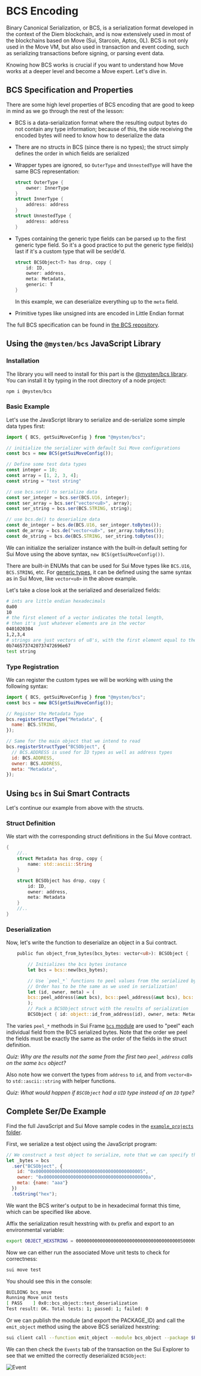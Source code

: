 # BCS Encoding

Binary Canonical Serialization, or BCS, is a serialization format developed in the context of the Diem blockchain, and is now extensively used in most of the blockchains based on Move (Sui, Starcoin, Aptos, 0L). BCS is not only used in the Move VM, but also used in transaction and event coding, such as serializing transactions before signing, or parsing event data. 

Knowing how BCS works is crucial if you want to understand how Move works at a deeper level and become a Move expert. Let's dive in.

## BCS Specification and Properties

There are some high level properties of BCS encoding that are good to keep in mind as we go through the rest of the lesson:

- BCS is a data-serialization format where the resulting output bytes do not contain any type information; because of this, the side receiving the encoded bytes will need to know how to deserialize the data
- There are no structs in BCS (since there is no types); the struct simply defines the order in which fields are serialized
- Wrapper types are ignored, so `OuterType` and `UnnestedType` will have the same BCS representation:

    ```rust
    struct OuterType {
        owner: InnerType
    }
    struct InnerType {
        address: address
    }
    struct UnnestedType {
        address: address
    }
    ```
- Types containing the generic type fields can be parsed up to the first generic type field. So it's a good practice to put the generic type field(s) last if it's a custom type that will be ser/de'd.
    ```rust
    struct BCSObject<T> has drop, copy {
        id: ID,
        owner: address,
        meta: Metadata,
        generic: T
    }
    ```
    In this example, we can deserialize everything up to the `meta` field. 
- Primitive types like unsigned ints are encoded in Little Endian format

The full BCS specification can be found in [the BCS repository](https://github.com/zefchain/bcs).

## Using the `@mysten/bcs` JavaScript Library

### Installation

The library you will need to install for this part is the [@mysten/bcs library](https://www.npmjs.com/package/@mysten/bcs). You can install it by typing in the root directory of a node project:

```bash
npm i @mysten/bcs
```

### Basic Example

Let's use the JavaScript library to serialize and de-serialize some simple data types first:

```javascript
import { BCS, getSuiMoveConfig } from "@mysten/bcs";

// initialize the serializer with default Sui Move configurations
const bcs = new BCS(getSuiMoveConfig());

// Define some test data types
const integer = 10;
const array = [1, 2, 3, 4];
const string = "test string"

// use bcs.ser() to serialize data
const ser_integer = bcs.ser(BCS.U16, integer);
const ser_array = bcs.ser("vector<u8>", array);
const ser_string = bcs.ser(BCS.STRING, string);

// use bcs.de() to deserialize data
const de_integer = bcs.de(BCS.U16, ser_integer.toBytes());
const de_array = bcs.de("vector<u8>", ser_array.toBytes());
const de_string = bcs.de(BCS.STRING, ser_string.toBytes());

```

We can initialize the serializer instance with the built-in default setting for Sui Move using the above syntax, `new BCS(getSuiMoveConfig())`. 

There are built-in ENUMs that can be used for Sui Move types like `BCS.U16`, `BCS.STRING`, etc. For [generic types](../../../unit-three/lessons/2_intro_to_generics.md), it can be defined using the same syntax as in Sui Move, like `vector<u8>` in the above example. 

Let's take a close look at the serialized and deserialized fields:

```bash
# ints are little endian hexadecimals
0a00
10
# the first element of a vector indicates the total length,
# then it's just whatever elements are in the vector
0401020304
1,2,3,4
# strings are just vectors of u8's, with the first element equal to the length of the string
0b7465737420737472696e67
test string
```

### Type Registration

We can register the custom types we will be working with using the following syntax:

```javascript
import { BCS, getSuiMoveConfig } from "@mysten/bcs";
const bcs = new BCS(getSuiMoveConfig());

// Register the Metadata Type
bcs.registerStructType("Metadata", {
  name: BCS.STRING,
});

// Same for the main object that we intend to read
bcs.registerStructType("BCSObject", {
  // BCS.ADDRESS is used for ID types as well as address types
  id: BCS.ADDRESS,
  owner: BCS.ADDRESS,
  meta: "Metadata",
});
```

## Using `bcs` in Sui Smart Contracts

Let's continue our example from above with the structs. 

### Struct Definition

We start with the corresponding struct definitions in the Sui Move contract.

```rust
{
    //..
    struct Metadata has drop, copy {
        name: std::ascii::String
    }

    struct BCSObject has drop, copy {
        id: ID,
        owner: address,
        meta: Metadata
    }
    //..
}
```

### Deserialization

Now, let's write the function to deserialize an object in a Sui contract. 

```rust
    public fun object_from_bytes(bcs_bytes: vector<u8>): BCSObject {

        // Initializes the bcs bytes instance
        let bcs = bcs::new(bcs_bytes);

        // Use `peel_*` functions to peel values from the serialized bytes. 
        // Order has to be the same as we used in serialization!
        let (id, owner, meta) = (
        bcs::peel_address(&mut bcs), bcs::peel_address(&mut bcs), bcs::peel_vec_u8(&mut bcs)
        );
        // Pack a BCSObject struct with the results of serialization
        BCSObject { id: object::id_from_address(id), owner, meta: Metadata {name: std::ascii::string(meta)}  } }

```

The varies `peel_*` methods in Sui Frame [`bcs` module](https://github.com/MystenLabs/sui/blob/main/crates/sui-framework/docs/bcs.md) are used to "peel" each individual field from the BCS serialized bytes. Note that the order we peel the fields must be exactly the same as the order of the fields in the struct definition. 

_Quiz: Why are the results not the same from the first two `peel_address` calls on the same `bcs` object?_

Also note how we convert the types from `address` to `id`, and from `vector<8>` to `std::ascii::string` with helper functions.

_Quiz: What would happen if `BSCObject` had a `UID` type instead of an `ID` type?_

## Complete Ser/De Example

Find the full JavaScript and Sui Move sample codes in the [`example_projects` folder](../example_projects/).

First, we serialize a test object using the JavaScript program:

```javascript
// We construct a test object to serialize, note that we can specify the format of the output to hex
let _bytes = bcs
  .ser("BCSObject", {
    id: "0x0000000000000000000000000000000000000005",
    owner: "0x000000000000000000000000000000000000000a",
    meta: {name: "aaa"}
  })
  .toString("hex");
```

We want the BCS writer's output to be in hexadecimal format this time, which can be specified like above. 

Affix the serialization result hexstring with `0x` prefix and export to an environmental variable:

```bash
export OBJECT_HEXSTRING = 0000000000000000000000000000000000000005000000000000000000000000000000000000000a03616161
```

Now we can either run the associated Move unit tests to check for correctness:

```bash 
sui move test
```

You should see this in the console:

```bash
BUILDING bcs_move
Running Move unit tests
[ PASS    ] 0x0::bcs_object::test_deserialization
Test result: OK. Total tests: 1; passed: 1; failed: 0
```
Or we can publish the module (and export the PACKAGE_ID) and call the `emit_object` method using the above BCS serialized hexstring:

```bash
sui client call --function emit_object --module bcs_object --package $PACKAGE_ID --args $OBJECT_HEXSTRING --gas-budget 3000
```

We can then check the `Events` tab of the transaction on the Sui Explorer to see that we emitted the correctly deserialized `BCSObject`:

![Event](../images/event.png)


